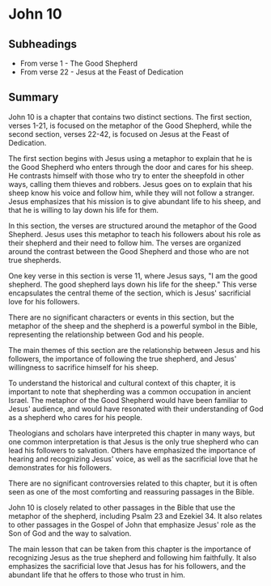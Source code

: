 # John 10

## Subheadings

* From verse 1 - The Good Shepherd
* From verse 22 - Jesus at the Feast of Dedication

## Summary

John 10 is a chapter that contains two distinct sections. The first section, verses 1-21, is focused on the metaphor of the Good Shepherd, while the second section, verses 22-42, is focused on Jesus at the Feast of Dedication.

The first section begins with Jesus using a metaphor to explain that he is the Good Shepherd who enters through the door and cares for his sheep. He contrasts himself with those who try to enter the sheepfold in other ways, calling them thieves and robbers. Jesus goes on to explain that his sheep know his voice and follow him, while they will not follow a stranger. Jesus emphasizes that his mission is to give abundant life to his sheep, and that he is willing to lay down his life for them.

In this section, the verses are structured around the metaphor of the Good Shepherd. Jesus uses this metaphor to teach his followers about his role as their shepherd and their need to follow him. The verses are organized around the contrast between the Good Shepherd and those who are not true shepherds.

One key verse in this section is verse 11, where Jesus says, "I am the good shepherd. The good shepherd lays down his life for the sheep." This verse encapsulates the central theme of the section, which is Jesus' sacrificial love for his followers.

There are no significant characters or events in this section, but the metaphor of the sheep and the shepherd is a powerful symbol in the Bible, representing the relationship between God and his people.

The main themes of this section are the relationship between Jesus and his followers, the importance of following the true shepherd, and Jesus' willingness to sacrifice himself for his sheep.

To understand the historical and cultural context of this chapter, it is important to note that shepherding was a common occupation in ancient Israel. The metaphor of the Good Shepherd would have been familiar to Jesus' audience, and would have resonated with their understanding of God as a shepherd who cares for his people.

Theologians and scholars have interpreted this chapter in many ways, but one common interpretation is that Jesus is the only true shepherd who can lead his followers to salvation. Others have emphasized the importance of hearing and recognizing Jesus' voice, as well as the sacrificial love that he demonstrates for his followers.

There are no significant controversies related to this chapter, but it is often seen as one of the most comforting and reassuring passages in the Bible.

John 10 is closely related to other passages in the Bible that use the metaphor of the shepherd, including Psalm 23 and Ezekiel 34. It also relates to other passages in the Gospel of John that emphasize Jesus' role as the Son of God and the way to salvation.

The main lesson that can be taken from this chapter is the importance of recognizing Jesus as the true shepherd and following him faithfully. It also emphasizes the sacrificial love that Jesus has for his followers, and the abundant life that he offers to those who trust in him.